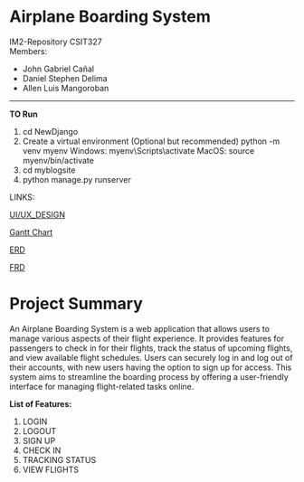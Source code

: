 # **Airplane Boarding System**

IM2-Repository CSIT327  
Members: 
- John Gabriel Cañal
- Daniel Stephen Delima
- Allen Luis Mangoroban  

---
**TO Run**
1. cd NewDjango
2. Create a virtual environment (Optional but recommended)
   python -m venv myenv
   Windows: myenv\Scripts\activate
   MacOS: source myenv/bin/activate
3. cd myblogsite
4. python manage.py runserver

LINKS:

[UI/UX_DESIGN](https://www.figma.com/design/0e5BfOdvtAELFK7U6jpDsq/Tripma---Flight-booking-web-app-(Community)?node-id=740-19142&node-type=canvas&t=QmWufvuFsKdPfEj8-0)

[Gantt Chart ]([https://www.canva.com/design/DAGRddDRy3Y/X8VenPe8f68Lr2Fgo6eRmQ/edit](https://cebuinstituteoftechnology-my.sharepoint.com/:x:/g/personal/johngabriel_canal_cit_edu/ETiacGrSkCtCkSck4uZFe7QBDfcMZh_f4EqSKOhWrs52Pw?wdOrigin=TEAMS-MAGLEV.p2p_ns.rwc&wdExp=TEAMS-TREATMENT&wdhostclicktime=1729415583052&web=1))

[ERD](https://drive.google.com/file/d/1WhFnhzwXh_JXbuH18tJD9ri-ZCCkUzlR/view)

[FRD](https://drive.google.com/file/d/1hxGc3FTgeE1cwjW-61ZUVKxXmaCkioIE/view?usp=sharing)


# Project Summary 

An Airplane Boarding System is a web application that allows users to manage various aspects of their flight experience. It provides features for passengers to check in for their flights, track the status of upcoming flights, and view available flight schedules. Users can securely log in and log out of their accounts, with new users having the option to sign up for access. This system aims to streamline the boarding process by offering a user-friendly interface for managing flight-related tasks online.

**List of Features:**

1. LOGIN
2. LOGOUT
3. SIGN UP
4. CHECK IN
5. TRACKING STATUS
6. VIEW FLIGHTS

